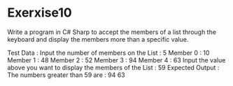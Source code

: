 # Exerxise10
Write a program in C# Sharp to accept the members of a list through the keyboard and display the members more than a specific value.

Test Data :
Input the number of members on the List : 5
Member 0 : 10
Member 1 : 48
Member 2 : 52
Member 3 : 94
Member 4 : 63
Input the value above you want to display the members of the List : 59
Expected Output :
The numbers greater than 59 are :
94
63
